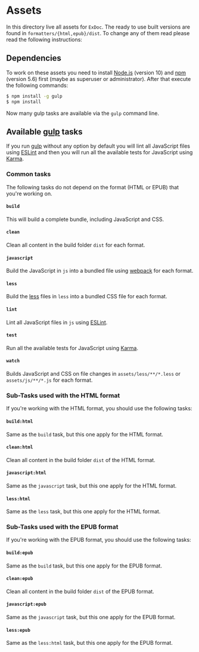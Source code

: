 # Assets

In this directory live all assets for `ExDoc`. The ready to use built
versions are found in `formatters/{html,epub}/dist`. To change any of
them read please read the following instructions:

## Dependencies

To work on these assets you need to install [Node.js] (version 10) and
[npm] (version 5.6) first (maybe as superuser or administrator). After
that execute the following commands:

```bash
$ npm install -g gulp
$ npm install
```

Now many gulp tasks are available via the `gulp` command line.

## Available [gulp] tasks

If you run [gulp] without any option by default you will lint all JavaScript
files using [ESLint] and then you will run all the available tests for
JavaScript using [Karma].

### Common tasks

The following tasks do not depend on the format (HTML or EPUB) that you're
working on.

#### `build`

This will build a complete bundle, including JavaScript and CSS.

#### `clean`

Clean all content in the build folder `dist` for each format.

#### `javascript`

Build the JavaScript in `js` into a bundled file using [webpack] for each
format.

#### `less`

Build the [less] files in `less` into a bundled CSS file for each format.

#### `lint`

Lint all JavaScript files in `js` using [ESLint].

#### `test`

Run all the available tests for JavaScript using [Karma].

#### `watch`

Builds JavaScript and CSS on file changes in `assets/less/**/*.less` or
`assets/js/**/*.js` for each format.

### Sub-Tasks used with the HTML format

If you're working with the HTML format, you should use the following tasks:

#### `build:html`

Same as the `build` task, but this one apply for the HTML format.

#### `clean:html`

Clean all content in the build folder `dist` of the HTML format.

#### `javascript:html`

Same as the `javascript` task, but this one apply for the HTML format.

#### `less:html`

Same as the `less` task, but this one apply for the HTML format.

### Sub-Tasks used with the EPUB format

If you're working with the EPUB format, you should use the following tasks:

#### `build:epub`

Same as the `build` task, but this one apply for the EPUB format.

#### `clean:epub`

Clean all content in the build folder `dist` of the EPUB format.

#### `javascript:epub`

Same as the `javascript` task, but this one apply for the EPUB format.

#### `less:epub`

Same as the `less:html` task, but this one apply for the EPUB format.

[Node.js]: https://nodejs.org/
[npm]: https://www.npmjs.com/
[gulp]: https://www.npmjs.com/package/gulp
[webpack]: http://webpack.github.io/
[less]: http://lesscss.org/
[ESLint]: http://eslint.org/
[Karma]: http://karma-runner.github.io/
